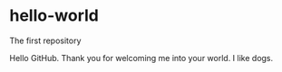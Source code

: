 # hello-world
The first repository 

Hello GitHub. Thank you for welcoming me into your world. 
I like dogs. 
